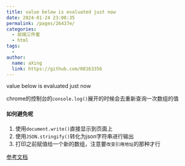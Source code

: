 ```yaml
---
title: value below is evaluated just now
date: 2024-01-24 23:08:35
permalink: /pages/26437e/
categories:
  - 前端三件套
  - html
tags:
  - 
author: 
  name: aXing
  link: https://github.com/08163356
---
```


value below is evaluated just now



chrome的控制台的`console.log()`展开的时候会去重新查询一次数组的值 

#### 如何避免呢

1. 使用`document.write()`直接显示到页面上
2. 使用`JSON.stringify()`转化为json字符串进行输出
3. 打印之前赋值给一个新的数组，注意要`改变引用地址`的那种才行



[参考文档](https://blog.csdn.net/qq_43382853/article/details/109367002)